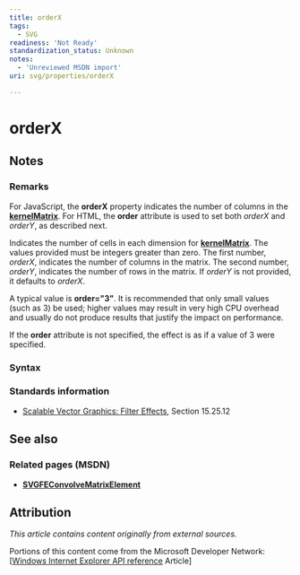 ```yaml
---
title: orderX
tags:
  - SVG
readiness: 'Not Ready'
standardization_status: Unknown
notes:
  - 'Unreviewed MSDN import'
uri: svg/properties/orderX

---
```

# orderX

## Notes

### Remarks

For JavaScript, the **orderX** property indicates the number of columns in the [**kernelMatrix**](/svg/properties/kernelMatrix). For HTML, the **order** attribute is used to set both *orderX* and *orderY*, as described next.

Indicates the number of cells in each dimension for [**kernelMatrix**](/svg/properties/kernelMatrix). The values provided must be integers greater than zero. The first number, *orderX*, indicates the number of columns in the matrix. The second number, *orderY*, indicates the number of rows in the matrix. If *orderY* is not provided, it defaults to *orderX*.

A typical value is **order="3"**. It is recommended that only small values (such as 3) be used; higher values may result in very high CPU overhead and usually do not produce results that justify the impact on performance.

If the **order** attribute is not specified, the effect is as if a value of 3 were specified.

### Syntax

### Standards information

-   [Scalable Vector Graphics: Filter Effects](http://go.microsoft.com/fwlink/p/?linkid=226062), Section 15.25.12

## See also

### Related pages (MSDN)

-   [**SVGFEConvolveMatrixElement**](/svg/elements/feConvolveMatrix)

## Attribution

*This article contains content originally from external sources.*

Portions of this content come from the Microsoft Developer Network: [[Windows Internet Explorer API reference](http://msdn.microsoft.com/en-us/library/ie/hh828809%28v=vs.85%29.aspx) Article]

